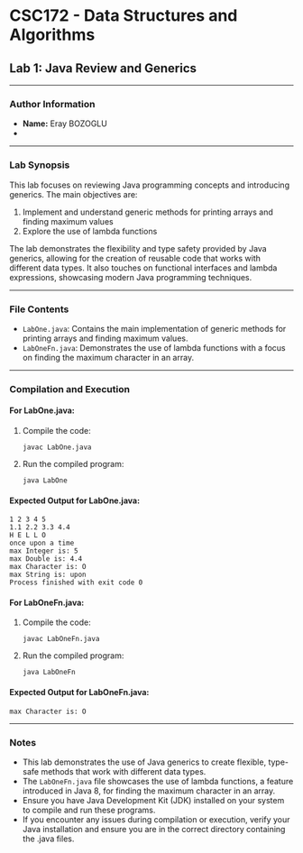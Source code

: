 # CSC172 - Data Structures and Algorithms
## Lab 1: Java Review and Generics

---

### Author Information
- **Name:** Eray BOZOGLU
- 
---

### Lab Synopsis

This lab focuses on reviewing Java programming concepts and introducing generics. The main objectives are:

1. Implement and understand generic methods for printing arrays and finding maximum values
2. Explore the use of lambda functions

The lab demonstrates the flexibility and type safety provided by Java generics, allowing for the creation of reusable code that works with different data types. It also touches on functional interfaces and lambda expressions, showcasing modern Java programming techniques.

---

### File Contents

- `LabOne.java`: Contains the main implementation of generic methods for printing arrays and finding maximum values.
- `LabOneFn.java`: Demonstrates the use of lambda functions with a focus on finding the maximum character in an array.

---

### Compilation and Execution

#### For LabOne.java:

1. Compile the code:
   ```
   javac LabOne.java
   ```
2. Run the compiled program:
   ```
   java LabOne
   ```

#### Expected Output for LabOne.java:
```
1 2 3 4 5 
1.1 2.2 3.3 4.4 
H E L L O 
once upon a time 
max Integer is: 5
max Double is: 4.4
max Character is: O
max String is: upon
Process finished with exit code 0
```

#### For LabOneFn.java:

1. Compile the code:
   ```
   javac LabOneFn.java
   ```
2. Run the compiled program:
   ```
   java LabOneFn
   ```

#### Expected Output for LabOneFn.java:
```
max Character is: O
```

---

### Notes

- This lab demonstrates the use of Java generics to create flexible, type-safe methods that work with different data types.
- The `LabOneFn.java` file showcases the use of lambda functions, a feature introduced in Java 8, for finding the maximum character in an array.
- Ensure you have Java Development Kit (JDK) installed on your system to compile and run these programs.
- If you encounter any issues during compilation or execution, verify your Java installation and ensure you are in the correct directory containing the .java files.
